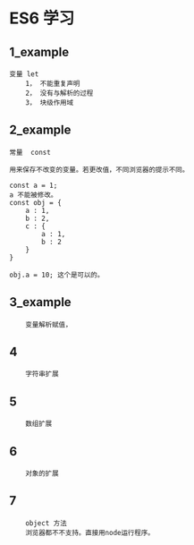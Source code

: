 # ES6 学习


## 1_example
    变量 let
        1， 不能重复声明
        2， 没有与解析的过程
        3， 块级作用域


## 2_example
    常量  const

    用来保存不改变的变量。若更改值，不同浏览器的提示不同。

    const a = 1;
    a 不能被修改。
    const obj = {
        a : 1,
        b : 2,
        c : {
            a : 1,
            b : 2
        }
    }

    obj.a = 10; 这个是可以的。



## 3_example
    
        变量解析赋值，



## 4
    
        字符串扩展



## 5
        
        数组扩展


## 6
        对象的扩展


## 7
        object 方法
        浏览器都不不支持。直接用node运行程序。
        




































    